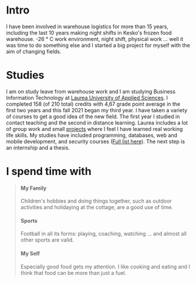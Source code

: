 
# Intro

I have been involved in warehouse logistics for more than 15 years, including the last 10 years making night shifts in Kesko's frozen food warehouse. -26 ° C work environment, night shift, physical work ... well it was time to do something else and I started a big project for myself with the aim of changing fields.

# Studies

I am on study leave from warehouse work and I am studying Business Information Technology at [Laurea University of Applied Sciences](https://www.laurea.fi/en/). I completed 158 (of 210 total) credits with 4,67 grade point average in the first two years and this fall 2021 began my third year. I have taken a variety of courses to get a good idea of ​​the new field. The first year I studied in contact teaching and the second in distance learning. Laurea includes a lot of group work and small [projects](https://www.teemunasanen.com/projects)  where I feel I have learned real working life skills. My studies have included programming, databases, web and mobile development, and security courses ([Full list here](https://www.teemunasanen.com/resume#courses)). The next step is an internship and a thesis.

# I spend time with

> #### My Family
> Children's hobbies and doing things together, such as outdoor activities and holidaying at the cottage, are a good use of time.  
>
> #### Sports
> Football in all its forms: playing, coaching, watching ... and almost all other sports are valid.  
>
> #### My Self
> Especially good food gets my attention. I like cooking and eating and I think that food can be more than just a fuel. 
